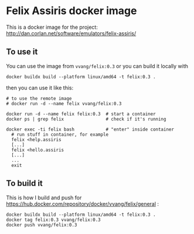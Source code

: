 # Felix Assiris docker image

This is a docker image for the project: http://dan.corlan.net/software/emulators/felix-assiris/

## To use it

You can use the image from `vvang/felix:0.3` or you can build it locally with 
```
docker buildx build --platform linux/amd64 -t felix:0.3 .
```
then you can use it like this:

```
# to use the remote image
# docker run -d --name felix vvang/felix:0.3

docker run -d --name felix felix:0.3  # start a container
docker ps | grep felix                # check if it's running

docker exec -ti felix bash            # "enter" inside container
  # run stuff in container, for example
  felix <help.assiris
  [...]
  felix <hello.assiris
  [...]
  ...
  exit

```

## To build it

This is how I build and push for https://hub.docker.com/repository/docker/vvang/felix/general :

```
docker buildx build --platform linux/amd64 -t felix:0.3 .
docker tag felix:0.3 vvang/felix:0.3
docker push vvang/felix:0.3
```

